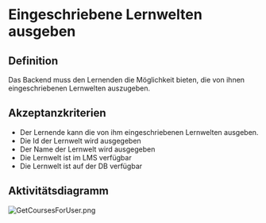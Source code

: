 # Eingeschriebene Lernwelten ausgeben

## Definition

Das Backend muss den Lernenden die Möglichkeit bieten, die von ihnen eingeschriebenen Lernwelten auszugeben.

## Akzeptanzkriterien

- Der Lernende kann die von ihm eingeschriebenen Lernwelten ausgeben.
- Die Id der Lernwelt wird ausgegeben
- Der Name der Lernwelt wird ausgegeben
- Die Lernwelt ist im LMS verfügbar
- Die Lernwelt ist auf der DB verfügbar

## Aktivitätsdiagramm
![GetCoursesForUser.png](GetCoursesForUser.png)
